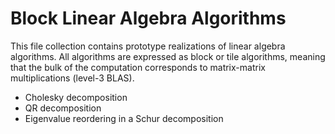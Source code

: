 # Block Linear Algebra Algorithms

This file collection contains prototype realizations of linear algebra algorithms. All algorithms are expressed as block or tile algorithms, meaning that the bulk of the computation corresponds to matrix-matrix multiplications (level-3 BLAS).

 * Cholesky decomposition
 * QR decomposition
 * Eigenvalue reordering in a Schur decomposition
